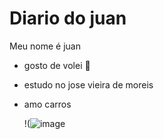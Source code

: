 # Diario do juan
Meu nome é juan

- gosto de volei 🏐
- estudo no jose vieira de moreis
- amo carros

  !(![image](https://github.com/trash209/juan-llindo/assets/170578169/b4bbfd48-a026-43e9-9af6-062086fcfde4)

